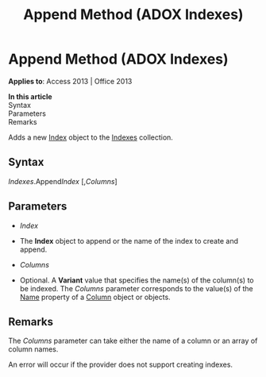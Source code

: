﻿---
title: Append Method (ADOX Indexes)
TOCTitle: Append Method (ADOX Indexes)
ms:assetid: 015ebab4-5e9d-8777-ac82-4d20e957c274
ms:mtpsurl: https://msdn.microsoft.com/library/JJ248784(v=office.15)
ms:contentKeyID: 48542933
ms.date: 09/18/2015
mtps_version: v=office.15
---

# Append Method (ADOX Indexes)


**Applies to**: Access 2013 | Office 2013

**In this article**  
Syntax  
Parameters  
Remarks  

Adds a new [Index](index-object-adox.md) object to the [Indexes](indexes-collection-adox.md) collection.

## Syntax

*Indexes*.Append*Index* \[,*Columns*\]

## Parameters

  - *Index*

  - The **Index** object to append or the name of the index to create and append.

  - *Columns*

  - Optional. A **Variant** value that specifies the name(s) of the column(s) to be indexed. The *Columns* parameter corresponds to the value(s) of the [Name](name-property-adox.md) property of a [Column](column-object-adox.md) object or objects.

## Remarks

The *Columns* parameter can take either the name of a column or an array of column names.

An error will occur if the provider does not support creating indexes.

